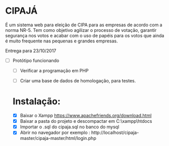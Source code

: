 # CIPAJÁ

É um sistema web para eleição de CIPA para as empresas de acordo com a
norma NR-5. Tem como objetivo agilizar o processo de votação, garantir segurança nos
votos e acabar com o uso de papéis para os votos que ainda é muito frequente nas
pequenas e grandes empresas.

Entrega para 23/10/2017
- [ ] Protótipo funcionando
  - [ ] Verificar a programação em PHP
  - [ ] Criar uma base de dados de homologação, para testes.
  
  
  
  # Instalação:
  
  - [x] Baixar o Xampp https://www.apachefriends.org/download.html
  - [x] Baixar a pasta do projeto e descompactar em C:\xampp\htdocs
  - [x] Importar o .sql do cipaja.sql no banco do mysql
  - [x] Abrir no navegador por exemplo : http://localhost/cipaja-master/cipaja-master/html/login.php
